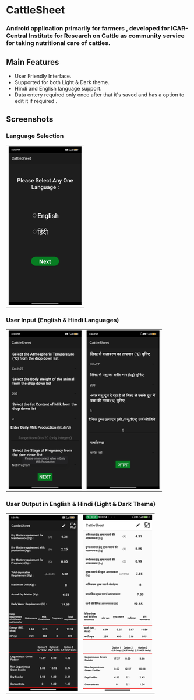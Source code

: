 <h1> CattleSheet</h1>
<h3>Android application primarily for farmers , developed for ICAR-Central Institute for Research on Cattle as community service for taking nutritional care of cattles.</h3>

## Main Features 

* User Friendly Interface.
* Supported for both Light & Dark theme.
* Hindi and English language support. 
* Data entery required only once after that it's saved and has a option to edit it if required . 

## Screenshots
<h3> Language Selection</h3>
<table>
  <tr>
    <td>
<img src="https://github.com/JagratiVerma1408/CattleSheet/blob/master/Screenshots/Screenshot_2021-08-01-20-30-05-120_com.example.cattlesheet.jpg" width=200>
    </td>
  </tr>
  </table>
  <h3> User Input (English & Hindi Languages)</h3>
  <table>
  <tr>
    <td>
      <img src="https://github.com/JagratiVerma1408/CattleSheet/blob/master/Screenshots/Screenshot_2021-08-01-20-30-26-463_com.example.cattlesheet.jpg" width=200>
    </td>
    <td>
      <img src="https://github.com/JagratiVerma1408/CattleSheet/blob/master/Screenshots/Screenshot_2021-08-01-20-46-10-095_com.example.cattlesheet.jpg" width=200>
        </td>
  </tr>
  </table>
  <h3> User Output in English & Hindi (Light & Dark Theme)</h3>
  <table>
  <tr>
    <td>
<img src="https://github.com/JagratiVerma1408/CattleSheet/blob/master/Screenshots/IMG_20210801_203049.jpg" width=190>
    </td>
    <td>
      <img src="https://github.com/JagratiVerma1408/CattleSheet/blob/master/Screenshots/IMG_20210801_210316.jpg" width=190>
    </td>
  </tr>
  </table>




